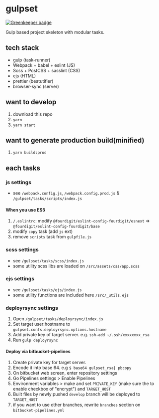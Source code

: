 # gulpset

[![Greenkeeper badge](https://badges.greenkeeper.io/fourdigit/gulpset.svg)](https://greenkeeper.io/)

Gulp based project skeleton with modular tasks.

## tech stack

- gulp (task-runner)
- Webpack + babel + eslint (JS)
- Scss + PostCSS + sasslint (CSS)
- ejs (HTML)
- prettier (beatutifier)
- browser-sync (server)

## want to develop

1. download this repo
2. `yarn`
3. `yarn start`

## want to generate production build(minified)

1. `yarn build:prod`

## each tasks

### js settings

- see `/webpack.config.js`, `/webpack.config.prod.js` & `/gulpset/tasks/scripts/index.js`

#### When you use ES5

1. `/.eslintrc`: modify `@fourdigit/eslint-config-fourdigit/esnext` => `@fourdigit/eslint-config-fourdigit/base`
2. modify `copy` task (add `js` ext)
3. remove `scripts` task from `gulpfile.js`

### scss settings

- see `/gulpset/tasks/scss/index.js`
- some utility scss libs are loaded on `/src/assets/css/app.scss`

### ejs settings

- see `/gulpset/tasks/ejs/index.js`
- some utility functions are included here `/src/_utils.ejs`

### deployrsync settings

1. Open `/gulpset/tasks/deployrsync/index.js`
2. Set target user:hostname to `gulpset.confs.deployrsync.options.hostname`
3. Add private key of target server. e.g. `ssh-add ~/.ssh/xxxxxxxx_rsa`
4. Run `gulp deployrsync`

#### Deploy via bitbucket-pipelines

1. Create private key for target server.
2. Encode it into base 64. e.g `$ base64 gulpset_rsa| pbcopy`
3. On bitbucket web screen, enter repository settings
4. Go Pipelines settings > Enable Pipelines
5. Environment variables > make and set `PRIVATE_KEY` (make sure the to enable checkbox of "encrypt") and `TARGET_HOST`
6. Built files by newly pushed `develop` branch will be deployed to `TARGET_HOST`
7. if you want to use other branches, rewrite `branches` section on `bitbucket-pipelines.yml`
